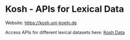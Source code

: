 # Kosh - APIs for Lexical Data

Website: <a href="https://kosh.uni-koeln.de">https://kosh.uni-koeln.de</a>

Access APIs for different lexical datasets here: <a href="https://cceh.github.io/kosh_data/">Kosh Data<a/>

